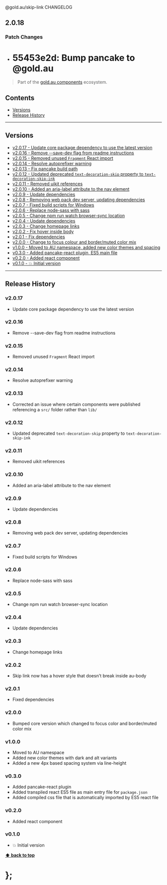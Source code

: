 @gold.au/skip-link CHANGELOG

## 2.0.18

### Patch Changes

- # 55453e2d: Bump pancake to @gold.au

> Part of the [gold.au components](https://github.com/designsystemau/gold-design-system/) ecosystem.

## Contents

- [Versions](#install)
- [Release History](#release-history)

---

## Versions

- [v2.0.17 - Update core package dependency to use the latest version](#v2017)
- [v2.0.16 - Remove --save-dev flag from readme instructions](#v2016)
- [v2.0.15 - Removed unused `Fragment` React import](#v2015)
- [v2.0.14 - Resolve autoprefixer warning](#v2014)
- [v2.0.13 - Fix pancake build path](#v2013)
- [v2.0.12 - Updated deprecated `text-decoration-skip` property to `text-decoration-skip-ink`](#v2012)
- [v2.0.11 - Removed uikit references](#v2011)
- [v2.0.10 - Added an aria-label attribute to the nav element](#v2010)
- [v2.0.9 - Update dependencies](#v209)
- [v2.0.8 - Removing web pack dev server, updating dependencies](#v208)
- [v2.0.7 - Fixed build scripts for Windows](#v207)
- [v2.0.6 - Replace node-sass with sass](#v206)
- [v2.0.5 - Change npm run watch browser-sync location](#v205)
- [v2.0.4 - Update dependencies](#v204)
- [v2.0.3 - Change homepage links](#v203)
- [v2.0.2 - Fix hover inside body](#v202)
- [v2.0.1 - Fix dependencies](#v201)
- [v2.0.0 - Change to focus colour and border/muted color mix](#v200)
- [v1.0.0 - Moved to AU namespace, added new color themes and spacing](#v100)
- [v0.3.0 - Added pancake-react plugin, ES5 main file](#v030)
- [v0.2.0 - Added react component](#v020)
- [v0.1.0 - 💥 Initial version](#v010)

---

## Release History

### v2.0.17

- Update core package dependency to use the latest version

### v2.0.16

- Remove --save-dev flag from readme instructions

### v2.0.15

- Removed unused `Fragment` React import

### v2.0.14

- Resolve autoprefixer warning

### v2.0.13

- Corrected an issue where certain components were published referencing a `src/` folder rather than `lib/`

### v2.0.12

- Updated deprecated `text-decoration-skip` property to `text-decoration-skip-ink`

### v2.0.11

- Removed uikit references

### v2.0.10

- Added an aria-label attribute to the nav element

### v2.0.9

- Update dependencies

### v2.0.8

- Removing web pack dev server, updating dependencies

### v2.0.7

- Fixed build scripts for Windows

### v2.0.6

- Replace node-sass with sass

### v2.0.5

- Change npm run watch browser-sync location

### v2.0.4

- Update dependencies

### v2.0.3

- Change homepage links

### v2.0.2

- Skip link now has a hover style that doesn't break inside au-body

### v2.0.1

- Fixed dependencies

### v2.0.0

- Bumped core version which changed to focus color and border/muted color mix

### v1.0.0

- Moved to AU namespace
- Added new color themes with dark and alt variants
- Added a new 4px based spacing system via line-height

### v0.3.0

- Added pancake-react plugin
- Added transpiled react ES5 file as main entry file for `package.json`
- Added compiled css file that is automatically imported by ES5 react file

### v0.2.0

- Added react component

### v0.1.0

- 💥 Initial version

**[⬆ back to top](#contents)**

# };
